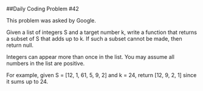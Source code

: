 ##Daily Coding Problem #42


This problem was asked by Google.

Given a list of integers S and a target number k, write a function that returns a subset of S that adds up to k. If such a subset cannot be made, then return null.

Integers can appear more than once in the list. You may assume all numbers in the list are positive.

For example, given S = \[12, 1, 61, 5, 9, 2\] and k = 24, return \[12, 9, 2, 1\] since it sums up to 24.
